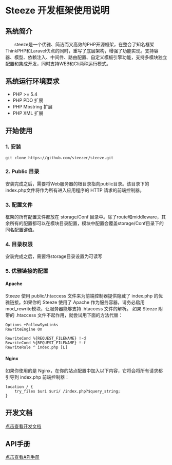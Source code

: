 # Steeze 开发框架使用说明

## 系统简介
&emsp;&emsp;steeze是一个优雅、简洁而又高效的PHP开源框架，在整合了知名框架ThinkPHP和Laravel优点的同时，重写了底层架构，增强了功能实现。支持容器、模型、依赖注入、中间件、路由配置、自定义模板引擎功能，支持多模块独立配置和集成开发，同时支持WEB和Cli两种运行模式。

## 系统运行环境要求
- PHP >= 5.4
- PHP PDO 扩展
- PHP Mbstring 扩展
- PHP XML 扩展

## 开始使用
### 1. 安装
```
git clone https://github.com/steezer/steeze.git
```
### 2. Public 目录
安装完成之后，需要将Web服务器的根目录指向public目录。该目录下的index.php文件将作为所有进入应用程序的 HTTP 请求的前端控制器。
### 3. 配置文件
框架的所有配置文件都放在 storage/Conf 目录中。除了route和middleware，其余所有的配置都可以在模块目录配置，模块中配置会覆盖storage/Conf目录下的同名配置键值。
### 4. 目录权限
安装完成之后，需要将storage目录设置为可读写
### 5. 优雅链接的配置
#### Apache
Steeze 使用 public/.htaccess 文件来为前端控制器提供隐藏了 index.php 的优雅链接。如果你的 Steeze 使用了 Apache 作为服务容器，请务必启用 mod_rewrite模块，让服务器能够支持 .htaccess 文件的解析。
如果 Steeze 附带的 .htaccess 文件不起作用，就尝试用下面的方法代替：

```
Options +FollowSymLinks
RewriteEngine On

RewriteCond %{REQUEST_FILENAME} !-d
RewriteCond %{REQUEST_FILENAME} !-f
RewriteRule ^ index.php [L]
```
#### Nginx
如果你使用的是 Nginx，在你的站点配置中加入以下内容，它将会将所有请求都引导到 index.php 前端控制器：

```
location / {
    try_files $uri $uri/ /index.php?$query_string;
}
```

## 开发文档
[点击查看开发文档](http://steeze.cn/docs/startup/index/)

## API手册
[点击查看API手册](https://api.doc.steeze.cn/)

